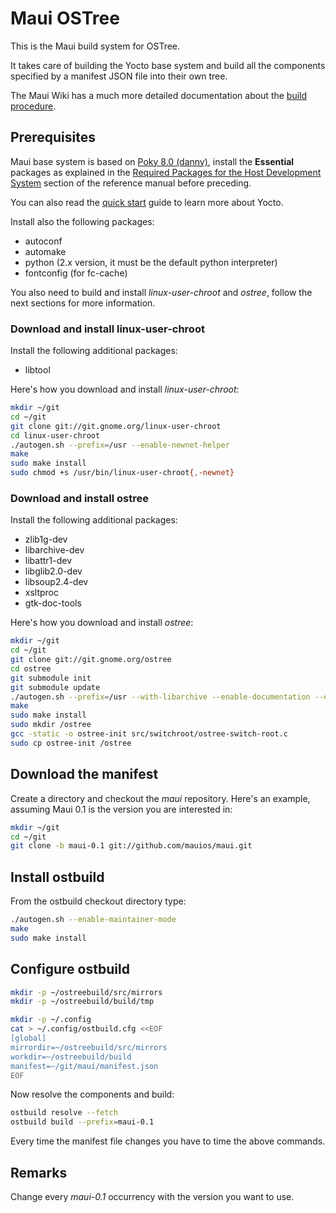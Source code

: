 Maui OSTree
===========

This is the Maui build system for OSTree.

It takes care of building the Yocto base system and build all the
components specified by a manifest JSON file into their own tree.

The Maui Wiki has a much more detailed documentation about the [build procedure](http://wiki.maui-project.org/System/Build).

## Prerequisites

Maui base system is based on [Poky 8.0 (danny)](https://www.yoctoproject.org/download/yocto-project-13-poky-80),
install the **Essential** packages as explained in the [Required Packages for the Host Development System](http://www.yoctoproject.org/docs/1.3/poky-ref-manual/poky-ref-manual.html#required-packages-for-the-host-development-system) section of the reference manual before preceding.

You can also read the [quick start](https://www.yoctoproject.org/docs/current/yocto-project-qs/yocto-project-qs.html) guide to learn more about Yocto.

Install also the following packages:

 * autoconf
 * automake
 * python (2.x version, it must be the default python interpreter)
 * fontconfig (for fc-cache)

You also need to build and install *linux-user-chroot* and *ostree*, follow the next sections for more information.

### Download and install linux-user-chroot

Install the following additional packages:

 * libtool

Here's how you download and install *linux-user-chroot*:

```sh
mkdir ~/git
cd ~/git
git clone git://git.gnome.org/linux-user-chroot
cd linux-user-chroot
./autogen.sh --prefix=/usr --enable-newnet-helper
make
sudo make install
sudo chmod +s /usr/bin/linux-user-chroot{,-newnet}
```

### Download and install ostree

Install the following additional packages:

 * zlib1g-dev
 * libarchive-dev
 * libattr1-dev
 * libglib2.0-dev
 * libsoup2.4-dev
 * xsltproc
 * gtk-doc-tools

Here's how you download and install *ostree*:

```sh
mkdir ~/git
cd ~/git
git clone git://git.gnome.org/ostree
cd ostree
git submodule init
git submodule update
./autogen.sh --prefix=/usr --with-libarchive --enable-documentation --enable-kernel-updates --enable-grub2-hook
make
sudo make install
sudo mkdir /ostree
gcc -static -o ostree-init src/switchroot/ostree-switch-root.c
sudo cp ostree-init /ostree
```

## Download the manifest

Create a directory and checkout the *maui* repository.
Here's an example, assuming Maui 0.1 is the version you are interested in:

```sh
mkdir ~/git
cd ~/git
git clone -b maui-0.1 git://github.com/mauios/maui.git
```

## Install ostbuild

From the ostbuild checkout directory type:

```sh
./autogen.sh --enable-maintainer-mode
make
sudo make install
```

## Configure ostbuild

```sh
mkdir -p ~/ostreebuild/src/mirrors
mkdir -p ~/ostreebuild/build/tmp

mkdir -p ~/.config
cat > ~/.config/ostbuild.cfg <<EOF
[global]
mirrordir=~/ostreebuild/src/mirrors
workdir=~/ostreebuild/build
manifest=~/git/maui/manifest.json
EOF
```

Now resolve the components and build:

```sh
ostbuild resolve --fetch
ostbuild build --prefix=maui-0.1
```

Every time the manifest file changes you have to time the above commands.

## Remarks

Change every *maui-0.1* occurrency with the version you want to use.
